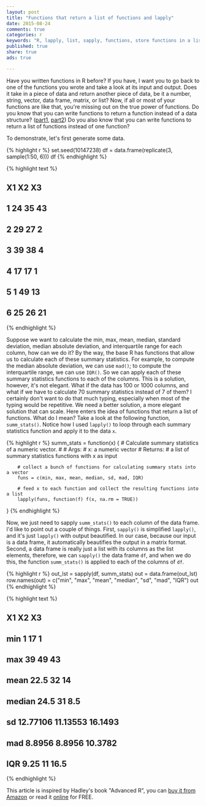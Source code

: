 ```yaml
---
layout: post
title: "Functions that return a list of functions and lapply"
date: 2015-08-24 
comments: true
categories: r
keywords: "R, lapply, list, sapply, functions, store functions in a list"
published: true
share: true
ads: true

---
```


Have you written functions in R before? If you have, I want you to go back to one of the functions you wrote and take a look at its input and output. Does it take in a piece of data and return another piece of data, be it a number, string, vector, data frame, matrix, or list? Now, if all or most of your functions are like that, you're missing out on the true power of functions. Do you know that you can write functions to return a function instead of a data structure? ([part1](http://masterr.org/r/functions-that-return-functions/), [part2](http://masterr.org/r/functions-that-return-functions-part-2/)) Do you also know that you can write functions to return a list of functions instead of one function?

To demonstrate, let's first generate some data. 

{% highlight r %}
set.seed(10147238)
df = data.frame(replicate(3, sample(1:50, 6)))
df
{% endhighlight %}



{% highlight text %}
##   X1 X2 X3
## 1 24 35 43
## 2 29 27  2
## 3 39 38  4
## 4 17 17  1
## 5  1 49 13
## 6 25 26 21
{% endhighlight %}

Suppose we want to calculate the min, max, mean, median, standard deviation, median absolute deviation, and interquartile range for each column, how can we do it? By the way, the base R has functions that allow us to calculate each of these summary statistics. For example, to compute the median absolute deviation, we can use `mad()`; to compute the interquartile range, we can use `IQR()`. So we can apply each of these summary statistics functions to each of the columns. This is a solution, however, it's not elegant. What if the data has 100 or 1000 columns, and what if we have to calculate 70 summary statistics instead of 7 of them? I certainly don't want to do that much typing, especially when most of the typing would be repetitive. We need a better solution, a more elegant solution that can scale. Here enters the idea of functions that return a list of functions. What do I mean? Take a look at the following function, `summ_stats()`. Notice how I used `lapply()` to loop through each summary statistics function and apply it to the data `x`.


{% highlight r %}
summ_stats = function(x) {
        # Calculate summary statistics of a numeric vector.
        #
        # Args:
        #       x: a numeric vector
        # Returns:
        #       a list of summary statistics functions with x as input
        
        # collect a bunch of functions for calculating summary stats into a vector
        funs = c(min, max, mean, median, sd, mad, IQR)
        
        # feed x to each function and collect the resulting functions into a list
        lapply(funs, function(f) f(x, na.rm = TRUE))
}
{% endhighlight %}

Now, we just need to sapply `summ_stats()` to each column of the data frame. I'd like to point out a couple of things. First, `sapply()` is simplified `lapply()`, and it's just `lapply()` with output beautified. In our case, because our input is a data frame, it automatically beautifies the output in a matrix format. Second, a data frame is really just a list with its columns as the list elements, therefore, we can `sapply()` the data frame `df`, and when we do this, the function `summ_stats()` is applied to each of the columns of `df`. 


{% highlight r %}
out_lst = sapply(df, summ_stats)
out = data.frame(out_lst)
row.names(out) = c("min", "max", "mean", "median", "sd", "mad", "IQR")
out
{% endhighlight %}



{% highlight text %}
##              X1       X2      X3
## min           1       17       1
## max          39       49      43
## mean       22.5       32      14
## median     24.5       31     8.5
## sd     12.77106 11.13553 16.1493
## mad      8.8956   8.8956 10.3782
## IQR        9.25       11    16.5
{% endhighlight %}

This article is inspired by Hadley's book "Advanced R", you can <a rel="nofollow" href="http://www.amazon.com/gp/product/1466586966/ref=as_li_tl?ie=UTF8&camp=1789&creative=9325&creativeASIN=1466586966&linkCode=as2&tag=cabaceo-20&linkId=2GDWMZSF4NX32QIO">buy it from Amazon</a><img src="http://ir-na.amazon-adsystem.com/e/ir?t=cabaceo-20&l=as2&o=1&a=1466586966" width="1" height="1" border="0" alt="" style="border:none !important; margin:0px !important;" />
or read it [online](http://adv-r.had.co.nz/Functions.html) for FREE.
